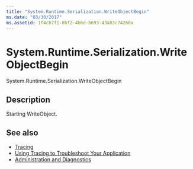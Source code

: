 ```yaml
---
title: "System.Runtime.Serialization.WriteObjectBegin"
ms.date: "03/30/2017"
ms.assetid: 1f4cb7f1-8bf2-4b6d-b693-43a83c74260a
---
```

# System.Runtime.Serialization.WriteObjectBegin
System.Runtime.Serialization.WriteObjectBegin  
  
## Description  
 Starting WriteObject.  
  
## See also

- [Tracing](index.md)
- [Using Tracing to Troubleshoot Your Application](using-tracing-to-troubleshoot-your-application.md)
- [Administration and Diagnostics](../index.md)
